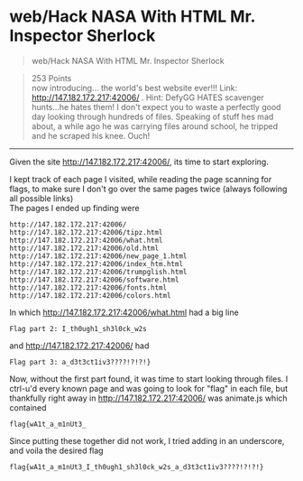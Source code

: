 # web/Hack NASA With HTML Mr. Inspector Sherlock

>web/Hack NASA With HTML Mr. Inspector Sherlock

>253 Points\
>now introducing... the world's best website ever!!! Link: http://147.182.172.217:42006/ . Hint: DefyGG HATES scavenger hunts...he hates them! I don't expect you to waste a perfectly good day looking through hundreds of files. Speaking of stuff hes mad about, a while ago he was carrying files around school, he tripped and he scraped his knee. Ouch!


***

Given the site http://147.182.172.217:42006/, its time to start exploring.

I kept track of each page I visited, while reading the page scanning for flags, to make sure I don't go over the same pages twice (always following all possible links)\
The pages I ended up finding were

```
http://147.182.172.217:42006/
http://147.182.172.217:42006/tipz.html
http://147.182.172.217:42006/what.html
http://147.182.172.217:42006/old.html
http://147.182.172.217:42006/new_page_1.html
http://147.182.172.217:42006/index_htm.html
http://147.182.172.217:42006/trumpglish.html
http://147.182.172.217:42006/software.html
http://147.182.172.217:42006/fonts.html
http://147.182.172.217:42006/colors.html
```

In which http://147.182.172.217:42006/what.html had a big line 
```
Flag part 2: I_th0ugh1_sh3l0ck_w2s
```
and http://147.182.172.217:42006/ had 
```
Flag part 3: a_d3t3ct1iv3????!?!?!}
```

Now, without the first part found, it was time to start looking through files. I ctrl-u'd every known page and was going to look for "flag" in each file, but thankfully right away in http://147.182.172.217:42006/ was animate.js which contained
```
flag{wA1t_a_m1nUt3_
```

Since putting these together did not work, I tried adding in an underscore, and voila the desired flag

```
flag{wA1t_a_m1nUt3_I_th0ugh1_sh3l0ck_w2s_a_d3t3ct1iv3????!?!?!}
```
